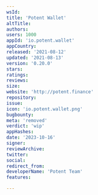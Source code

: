 ```yaml
---
wsId: 
title: 'Potent Wallet'
altTitle: 
authors: 
users: 1000
appId: 'io.potent.wallet'
appCountry: 
released: '2021-08-12'
updated: '2021-08-13'
version: '0.20.0'
stars: 
ratings: 
reviews: 
size: 
website: 'http://potent.finance'
repository: 
issue: 
icon: 'io.potent.wallet.png'
bugbounty: 
meta: 'removed'
verdict: 'wip'
appHashes: 
date: '2023-10-16'
signer: 
reviewArchive: 
twitter: 
social: 
redirect_from: 
developerName: 'Potent Team'
features: 

---
```


